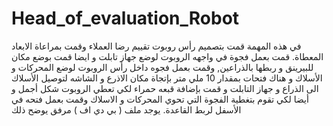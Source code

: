 # Head_of_evaluation_Robot
في هذه المهمة قمت بتصميم رأس روبوت تقييم رضا العملاء وقمت بمراعاة الابعاد المعطاة. قمت بعمل فجوة في واجهه الروبوت لوضع جهاز تابلت و ايضا قمت بوضع مكان للبيرينق و ربطها بالذراعين, وقمت بعمل فجوه داخل رأس الروبوت لوضع المحركات و الأسلاك و هناك فتحات بمقدار 10 ملي متر بإتجاة مكان الاذرع و الشاشه لتوصيل الأسلاك الى الذراع و جهاز التابلت و قمت بإضافة قبعه حمراء لكي تعطي الروبوت شكل أجمل و أيضا لكي تقوم بتغطية الفجوة التي تحوي المحركات و الاسلاك وقمت بعمل فتحه في الأسفل لربط القاعدة.
يوجد ملف ( بي دي اف ) مرفق يوضح ذلك 
